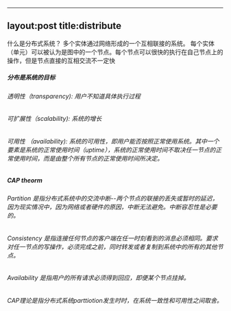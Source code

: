  ---
 layout:post
 title:distribute
---
 
 
什么是分布式系统？
   多个实体通过网络形成的一个互相联接的系统。
   每个实体（单元）可以被认为是图中的一个节点。每个节点可以很快的执行在自己节点上的操作，但是节点直接的互相交流不一定快
 
 ##### 分布是系统的目标
 ###### 透明性（transparency): 用户不知道具体执行过程
 ###### 可扩展性（scalability): 系统的增长
 ###### 可用性 （availability): 系统的可用性，即用户能否按照正常使用系统。其中一个要素是系统的正常使用时间（uptime），系统的正常使用时间不取决任一节点的正常使用时间，而是由整个所有节点的正常使用时间所决定。 
 
 ##### CAP theorm
 ###### Partition 是指分布式系统中的交流中断--两个节点的联接的丢失或暂时的延迟，因为现实情况中，因为网络或者硬件的原因，中断无法避免。中断容忍性是必要的。
 ###### Consistency 是指连接任何节点的客户端在任一时刻看到的消息必须相同。要求对任一节点的写操作，必须完成之前，同时转发或者复制到系统中的所有的其他节点。
 ###### Availability 是指用户的所有请求必须得到回应，即便某个节点挂掉。
 ###### CAP理论是指分布式系统parttiotion发生时时，在系统一致性和可用性之间取舍。
